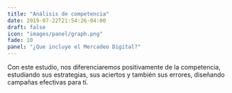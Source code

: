 ```yaml
---
title: "Análisis de competencia"
date: 2019-07-22T21:54:26-04:00
draft: false
icon: "images/panel/graph.png"
fade: 10
panel: "¿Que incluye el Mercadeo Digital?"
---
```

Con este estudio, nos diferenciaremos positivamente de la competencia, estudiando sus estrategias, sus aciertos y también sus errores, diseñando campañas efectivas para tí.